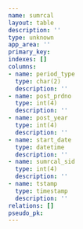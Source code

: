 ```yaml
---
name: sumrcal
layout: table
description: ''
type: unknown
app_area: ''
primary_key: 
indexes: []
columns:
- name: period_type
  type: char(2)
  description: ''
- name: post_prdno
  type: int(4)
  description: ''
- name: post_year
  type: int(4)
  description: ''
- name: start_date
  type: datetime
  description: ''
- name: sumrcal_sid
  type: int(4)
  description: ''
- name: tstamp
  type: timestamp
  description: ''
relations: []
pseudo_pk: 
---
```


